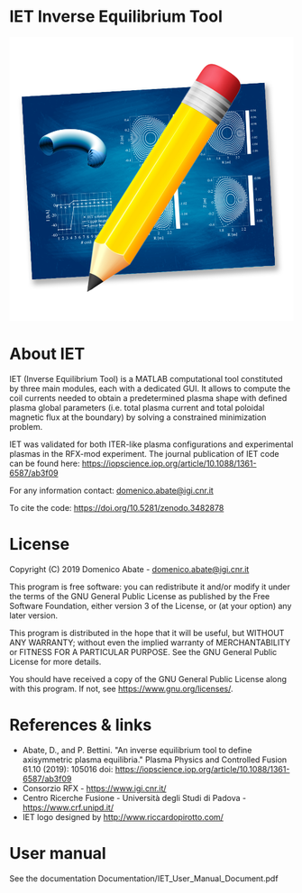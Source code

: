 # IET Inverse Equilibrium Tool
![Logo_IET_readme](https://github.com/DA2412/IET/blob/master/logo_IET.png)

# About IET
IET (Inverse Equilibrium Tool) is a MATLAB computational tool constituted by three main modules, each with a dedicated GUI. It allows to compute the coil currents needed to obtain a predetermined plasma shape with defined plasma global parameters (i.e. total plasma current and total poloidal magnetic flux at the boundary) by solving a constrained minimization problem. 

IET was validated for both ITER-like plasma configurations and experimental plasmas in the RFX-mod experiment.  The journal publication of IET code can be found here: https://iopscience.iop.org/article/10.1088/1361-6587/ab3f09

For any information contact: domenico.abate@igi.cnr.it

To cite the code: https://doi.org/10.5281/zenodo.3482878

# License
Copyright (C) 2019 Domenico Abate - domenico.abate@igi.cnr.it

This program is free software: you can redistribute it and/or modify
it under the terms of the GNU General Public License as published by
the Free Software Foundation, either version 3 of the License, or
(at your option) any later version.

This program is distributed in the hope that it will be useful,
but WITHOUT ANY WARRANTY; without even the implied warranty of
MERCHANTABILITY or FITNESS FOR A PARTICULAR PURPOSE.  See the
GNU General Public License for more details.

You should have received a copy of the GNU General Public License
along with this program.  If not, see <https://www.gnu.org/licenses/>.

# References & links
*  Abate, D., and P. Bettini. "An inverse equilibrium tool to define axisymmetric plasma equilibria." Plasma Physics and Controlled Fusion 61.10 (2019): 105016  doi: https://iopscience.iop.org/article/10.1088/1361-6587/ab3f09
* Consorzio RFX - https://www.igi.cnr.it/
* Centro Ricerche Fusione - Università degli Studi di Padova - https://www.crf.unipd.it/
* IET logo designed by http://www.riccardopirotto.com/

# User manual
See the documentation Documentation/IET_User_Manual_Document.pdf
